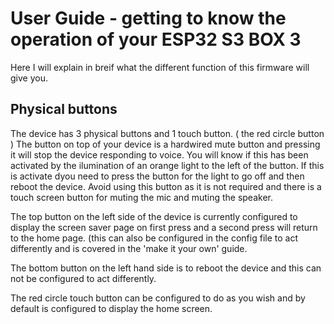 # User Guide - getting to know the operation of your ESP32 S3 BOX 3
Here I will explain in breif what the different function of this firmware will give you.

## Physical buttons
The device has 3 physical buttons and 1 touch button. ( the red circle button ) 
The button on top of your device is a hardwired mute button and pressing it will stop the device responding to voice. You will know if this has been activated by the ilumination of an orange light to the left of the button.
If this is activate dyou need to press the button for the light to go off and then reboot the device. Avoid using this button as it is not required and there is a touch screen button for muting the mic and muting the speaker.

The top button on the left side of the device is currently configured to display the screen saver page on first press and a second press will return to the home page. (this can also be configured in the config file to act differently and is covered in the 'make it your own' guide.

The bottom button on the left hand side is to reboot the device and this can not be configured to act differently.

The red circle touch button can be configured to do as you wish and by default is configured to display the home screen.


